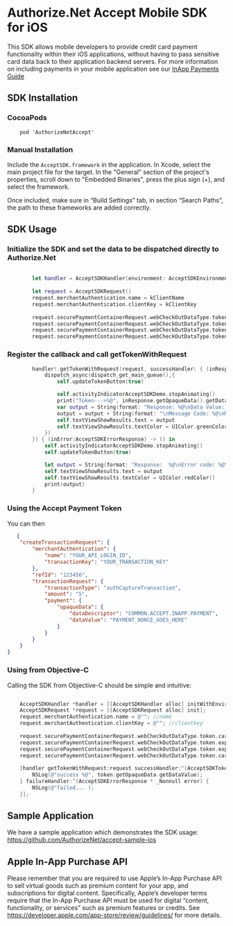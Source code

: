 # Authorize.Net Accept Mobile SDK for iOS

This SDK allows mobile developers to provide credit card payment functionality within their iOS applications, without having to pass sensitive card data back to their application backend servers.  For more information on including payments in your mobile application see our [InApp Payments Guide](http://developer.authorize.net/api/reference/features/in-app.html)   
   
## SDK Installation 

### CocoaPods
```
    pod 'AuthorizeNetAccept'  
```  

### Manual Installation

Include the ```AcceptSDK.framework``` in the application. In Xcode, select the main project file for the target. In the "General" section of the project's properties, scroll down to "Embedded Binaries", press the plus sign (+), and select the framework.

Once included, make sure in “Build Settings” tab, in section “Search Paths”, the path to these frameworks are added correctly. 

## SDK Usage
### Initialize the SDK and set the data to be dispatched directly to Authorize.Net
```swift
        
        let handler = AcceptSDKHandler(environment: AcceptSDKEnvironment.ENV_TEST)
        
        let request = AcceptSDKRequest()
        request.merchantAuthentication.name = kClientName
        request.merchantAuthentication.clientKey = kClientKey
        
        request.securePaymentContainerRequest.webCheckOutDataType.token.cardNumber = self.cardNumberBuffer
        request.securePaymentContainerRequest.webCheckOutDataType.token.expirationMonth = self.cardExpirationMonth
        request.securePaymentContainerRequest.webCheckOutDataType.token.expirationYear = self.cardExpirationYear
        request.securePaymentContainerRequest.webCheckOutDataType.token.cardCode = self.cardVerificationCode
```
### Register the callback and call getTokenWithRequest
```swift
        handler!.getTokenWithRequest(request, successHandler: { (inResponse:AcceptSDKTokenResponse) -> () in
            dispatch_async(dispatch_get_main_queue(),{
                self.updateTokenButton(true)

                self.activityIndicatorAcceptSDKDemo.stopAnimating()
                print("Token--->%@", inResponse.getOpaqueData().getDataValue())
                var output = String(format: "Response: %@\nData Value: %@ \nDescription: %@", inResponse.getMessages().getResultCode(), inResponse.getOpaqueData().getDataValue(), inResponse.getOpaqueData().getDataDescriptor())
                output = output + String(format: "\nMessage Code: %@\nMessage Text: %@", inResponse.getMessages().getMessages()[0].getCode(), inResponse.getMessages().getMessages()[0].getText())
                self.textViewShowResults.text = output
                self.textViewShowResults.textColor = UIColor.greenColor()
            })
        }) { (inError:AcceptSDKErrorResponse) -> () in
            self.activityIndicatorAcceptSDKDemo.stopAnimating()
            self.updateTokenButton(true)

            let output = String(format: "Response:  %@\nError code: %@\nError text:   %@", inError.getMessages().getResultCode(), inError.getMessages().getMessages()[0].getCode(), inError.getMessages().getMessages()[0].getText())
            self.textViewShowResults.text = output
            self.textViewShowResults.textColor = UIColor.redColor()
            print(output)
        }

```
### Using the Accept Payment Token
You can then
```json
   {
    "createTransactionRequest": {
        "merchantAuthentication": {
            "name": "YOUR_API_LOGIN_ID",
            "transactionKey": "YOUR_TRANSACTION_KEY"
        },
        "refId": "123456",
        "transactionRequest": {
            "transactionType": "authCaptureTransaction",
            "amount": "5",
            "payment": {
                "opaqueData": {
                    "dataDescriptor": "COMMON.ACCEPT.INAPP.PAYMENT",
                    "dataValue": "PAYMENT_NONCE_GOES_HERE"
                }
            }
        }
    }
}
```
### Using from Objective-C
Calling the SDK from Objective-C should be simple and intuitive:  

```objective-c

    AcceptSDKHandler *handler = [[AcceptSDKHandler alloc] initWithEnvironment:AcceptSDKEnvironmentENV_TEST];
    AcceptSDKRequest *request = [[AcceptSDKRequest alloc] init];
    request.merchantAuthentication.name = @""; //name
    request.merchantAuthentication.clientKey = @""; //clientkey
   
    request.securePaymentContainerRequest.webCheckOutDataType.token.cardNumber = @""; //cardnumber
    request.securePaymentContainerRequest.webCheckOutDataType.token.expirationMonth = @"";
    request.securePaymentContainerRequest.webCheckOutDataType.token.expirationYear = @"";
    request.securePaymentContainerRequest.webCheckOutDataType.token.cardCode = @"";
   
    [handler getTokenWithRequest:request successHandler:^(AcceptSDKTokenResponse * _Nonnull token) {
        NSLog(@"success %@", token.getOpaqueData.getDataValue);
    } failureHandler:^(AcceptSDKErrorResponse * _Nonnull error) {
        NSLog(@"failed... );
    }];
```
## Sample Application
We have a sample application which demonstrates the SDK usage:  
   https://github.com/AuthorizeNet/accept-sample-ios
   
  
## Apple In-App Purchase API  
Please remember that you are required to use Apple’s In-App Purchase API to sell virtual goods such as premium content for your app, and subscriptions for digital content. Specifically, Apple’s developer terms require that the In-App Purchase API must be used for digital “content, functionality, or services” such as premium features or credits. See https://developer.apple.com/app-store/review/guidelines/ for more details.
